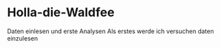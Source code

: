 # Holla-die-Waldfee
Daten einlesen und erste Analysen
Als erstes werde ich versuchen daten einzulesen
